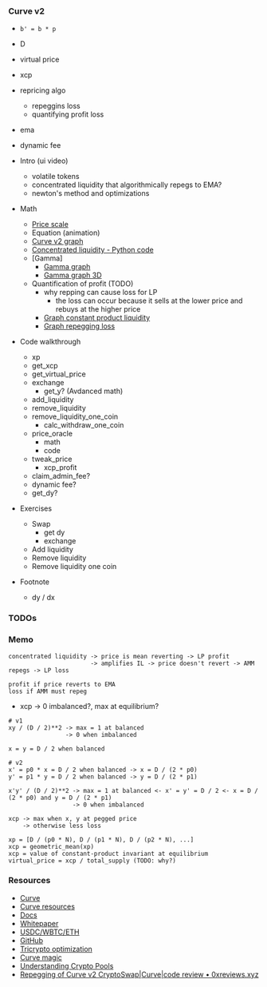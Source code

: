 ### Curve v2

- `b' = b * p`
- D
- virtual price
- xcp
- repricing algo
  - repeggins loss
  - quantifying profit loss
- ema
- dynamic fee


- Intro (ui video)
  - volatile tokens
  - concentrated liquidity that algorithmically repegs to EMA?
  - newton's method and optimizations
- Math
  - [Price scale](./excalidraw/amm/curve-v2/curve-v2-price-scale.png)
  - Equation (animation)
  - [Curve v2 graph](https://www.desmos.com/calculator/ms7fqtmpxu)
  - [Concentrated liquidity - Python code](./notebook/amm_dy_dx.ipynb)
  - [Gamma]
    - [Gamma graph](https://www.desmos.com/calculator/id0zrk0ucr)
    - [Gamma graph 3D](https://www.desmos.com/3d/siehqqoi40)
  - Quantification of profit (TODO)
    - why repping can cause loss for LP
      - the loss can occur because it sells at the lower price and rebuys at the higher price
    - [Graph constant product liquidity](https://www.desmos.com/calculator/mg1evrmbdq)
    - [Graph repegging loss](https://www.desmos.com/calculator/km1yqb12ik)
- Code walkthrough
  - xp
  - get_xcp
  - get_virtual_price
  - exchange
    - get_y? (Avdanced math)
  - add_liquidity
  - remove_liquidity
  - remove_liquidity_one_coin
    - calc_withdraw_one_coin
  - price_oracle
    - math
    - code
  - tweak_price
    - xcp_profit
  - claim_admin_fee?
  - dynamic fee?
  - get_dy?
- Exercises
  - Swap
    - get dy
    - exchange
  - Add liquidity
  - Remove liquidity
  - Remove liquidity one coin

- Footnote
  - dy / dx


### TODOs


### Memo

```
concentrated liquidity -> price is mean reverting -> LP profit
                       -> amplifies IL -> price doesn't revert -> AMM repegs -> LP loss

profit if price reverts to EMA
loss if AMM must repeg
```

- xcp -> 0 imbalanced?, max at equilibrium?

```
# v1
xy / (D / 2)**2 -> max = 1 at balanced
                -> 0 when imbalanced

x = y = D / 2 when balanced

# v2
x' = p0 * x = D / 2 when balanced -> x = D / (2 * p0)
y' = p1 * y = D / 2 when balanced -> y = D / (2 * p1)

x'y' / (D / 2)**2 -> max = 1 at balanced <- x' = y' = D / 2 <- x = D / (2 * p0) and y = D / (2 * p1)
                  -> 0 when imbalanced

xcp -> max when x, y at pegged price
    -> otherwise less loss
```


```
xp = [D / (p0 * N), D / (p1 * N), D / (p2 * N), ...]
xcp = geometric_mean(xp)
xcp = value of constant-product invariant at equilibrium
virtual_price = xcp / total_supply (TODO: why?)

```

### Resources

- [Curve](https://curve.fi)
- [Curve resources](https://resources.curve.fi/)
- [Docs](https://docs.curve.fi/)
- [Whitepaper](https://resources.curve.fi/pdf/curve-cryptopools.pdf)
- [USDC/WBTC/ETH](https://etherscan.io/address/0x7f86bf177dd4f3494b841a37e810a34dd56c829b)
- [GitHub](https://github.com/curvefi/tricrypto-ng/blob/main/contracts/main/CurveTricryptoOptimizedWETH.vy)
- [Tricrypto optimization](https://github.com/curvefi/tricrypto-ng/blob/extended-readme/docs/tricrypto_optimisation.pdf)
- [Curve magic](https://hackmd.io/@alltold/curve-magic)
- [Understanding Crypto Pools](https://docs.kokonutswap.finance/understanding-crypto-pools)
- [Repegging of Curve v2 CryptoSwap|Curve|code review • 0xreviews.xyz](https://0xreviews.xyz/posts/2022-03-04-Curve-CryptoSwap-repegging)
